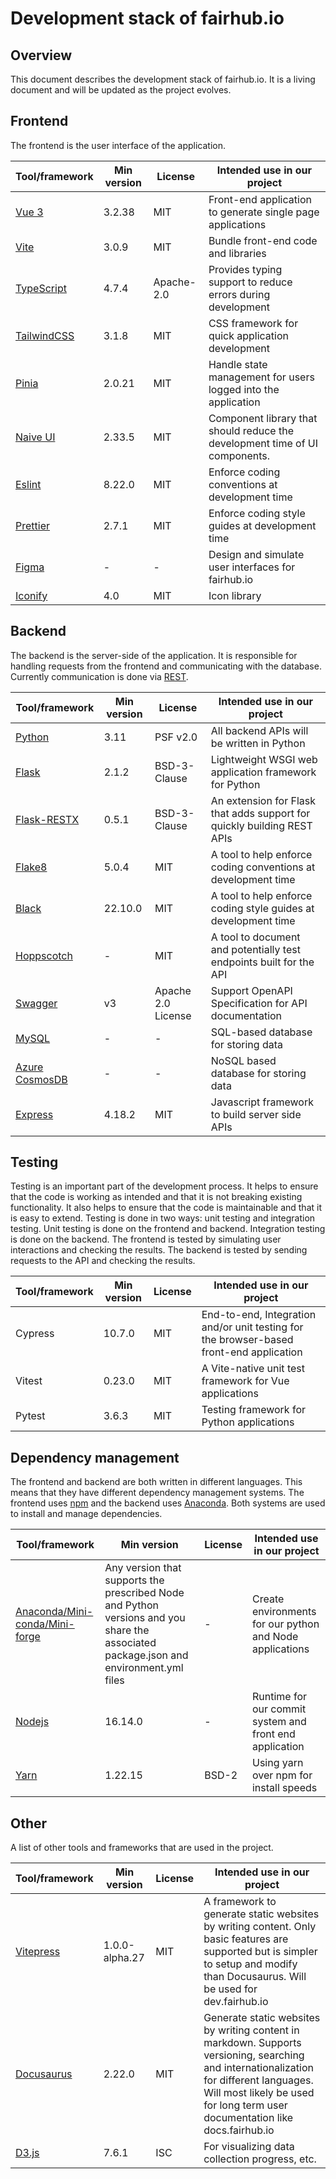# Development stack of fairhub.io

## Overview

This document describes the development stack of fairhub.io. It is a living document and will be updated as the project evolves.

## Frontend

The frontend is the user interface of the application.

| Tool/framework | Min version | License    | Intended use in our project                                                 |
| -------------- | ----------- | ---------- | --------------------------------------------------------------------------- |
| [Vue 3](https://www.npmjs.com/package/vue)          | 3.2.38      | MIT        | Front-end application to generate single page applications                  |
| [Vite](https://www.npmjs.com/package/vite)           | 3.0.9       | MIT        | Bundle front-end code and libraries                                         |
| [TypeScript](https://www.npmjs.com/package/typescript)     | 4.7.4       | Apache-2.0 | Provides typing support to reduce errors during development                 |
| [TailwindCSS](https://www.npmjs.com/package/tailwindcss)    | 3.1.8       | MIT        | CSS framework for quick application development                             |
| [Pinia](https://www.npmjs.com/package/pinia)          | 2.0.21      | MIT        | Handle state management for users logged into the application               |
| [Naive UI](https://www.npmjs.com/package/naive-ui)       | 2.33.5      | MIT        | Component library that should reduce the development time of UI components. |
| [Eslint](https://www.npmjs.com/package/eslint)         | 8.22.0      | MIT        | Enforce coding conventions at development time                              |
| [Prettier](https://www.npmjs.com/package/prettier)       | 2.7.1       | MIT        | Enforce coding style guides at development time                             |
| [Figma](https://www.figma.com/)          | -           | -          | Design and simulate user interfaces for fairhub.io                          |
| [Iconify](https://icon-sets.iconify.design/)        | 4.0         | MIT        | Icon library                                                                |

## Backend

The backend is the server-side of the application. It is responsible for handling requests from the frontend and communicating with the database. Currently communication is done via [REST](https://api.fairhub.io).

| Tool/framework | Min version | License            | Intended use in our project                                             |
| -------------- | ----------- | ------------------ | ----------------------------------------------------------------------- |
| [Python](https://www.python.org/)         | 3.11        | PSF v2.0           | All backend APIs will be written in Python                              |
| [Flask](https://pypi.org/project/Flask/)          | 2.1.2       | BSD-3-Clause       | Lightweight WSGI web application framework for Python                   |
| [Flask-RESTX](https://pypi.org/project/flask-restx/)    | 0.5.1       | BSD-3-Clause       | An extension for Flask that adds support for quickly building REST APIs |
| [Flake8](https://pypi.org/project/flake8/)         | 5.0.4       | MIT                | A tool to help enforce coding conventions at development time           |
| [Black](https://pypi.org/project/black/)          | 22.10.0     | MIT                | A tool to help enforce coding style guides at development time          |
| [Hoppscotch](https://hoppscotch.io/)     | -           | MIT                | A tool to document and potentially test endpoints built for the API     |
| [Swagger](https://swagger.io/)        | v3          | Apache 2.0 License | Support OpenAPI Specification for API documentation                     |
| [MySQL](https://azure.microsoft.com/en-us/products/mysql/#overview)     | -           | -                  | SQL-based database for storing data                                     |
| [Azure CosmosDB](https://azure.microsoft.com/en-us/products/cosmos-db/#overview) | -           | -                  | NoSQL based database for storing data                                   |
| [Express](https://www.npmjs.com/package/express)        | 4.18.2      | MIT                | Javascript framework to build server side APIs                          |

## Testing

Testing is an important part of the development process. It helps to ensure that the code is working as intended and that it is not breaking existing functionality. It also helps to ensure that the code is maintainable and that it is easy to extend. Testing is done in two ways: unit testing and integration testing. Unit testing is done on the frontend and backend. Integration testing is done on the backend. The frontend is tested by simulating user interactions and checking the results. The backend is tested by sending requests to the API and checking the results.

| Tool/framework | Min version | License | Intended use in our project                                                             |
| -------------- | ----------- | ------- | --------------------------------------------------------------------------------------- |
| Cypress        | 10.7.0      | MIT     | End-to-end, Integration and/or unit testing for the browser-based front-end application |
| Vitest         | 0.23.0      | MIT     | A Vite-native unit test framework for Vue applications                                  |
| Pytest         | 3.6.3       | MIT     | Testing framework for Python applications                                               |

## Dependency management

The frontend and backend are both written in different languages. This means that they have different dependency management systems. The frontend uses [npm](https://www.npmjs.com/) and the backend uses [Anaconda](https://pypi.org/project/pip/). Both systems are used to install and manage dependencies.

| Tool/framework                 | Min version                                                                                                                           | License | Intended use in our project                              |
| ------------------------------ | ------------------------------------------------------------------------------------------------------------------------------------- | ------- | -------------------------------------------------------- |
| [Anaconda/Mini-conda/Mini-forge](https://www.anaconda.com/products/distribution) | Any version that supports the prescribed Node and Python versions and you share the associated package.json and environment.yml files | -       | Create environments for our python and Node applications |
| [Nodejs](https://nodejs.org/en/)                         | 16.14.0                                                                                                                               | -       | Runtime for our commit system and front end application  |
| [Yarn](https://www.npmjs.com/package/yarn)                           | 1.22.15                                                                                                                               | BSD-2   | Using yarn over npm for install speeds                   |

## Other

A list of other tools and frameworks that are used in the project.

| Tool/framework | Min version    | License | Intended use in our project                                                                                                                                                                                              |
| -------------- | -------------- | ------- | ------------------------------------------------------------------------------------------------------------------------------------------------------------------------------------------------------------------------ |
| [Vitepress](https://www.npmjs.com/package/vitepress)      | 1.0.0-alpha.27 | MIT     | A framework to generate static websites by writing content. Only basic features are supported but is simpler to setup and modify than Docusaurus. Will be used for dev.fairhub.io                                        |
| [Docusaurus](https://www.npmjs.com/package/docusaurus)     | 2.22.0         | MIT     | Generate static websites by writing content in markdown. Supports versioning, searching and internationalization for different languages. Will most likely be used for long term user documentation like docs.fairhub.io |
| [D3.js](https://www.npmjs.com/package/d3)          | 7.6.1          | ISC     | For visualizing data collection progress, etc.                                                                                                                                                                           |
